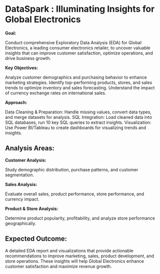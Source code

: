 # DataSpark : Illuminating Insights for Global Electronics

**Goal:** 

Conduct comprehensive Exploratory Data Analysis (EDA) for Global Electronics, a leading consumer electronics retailer,
to uncover valuable insights that can improve customer satisfaction, optimize operations, and drive business growth.

**Key Objectives:**

Analyze customer demographics and purchasing behavior to enhance marketing strategies.
Identify top-performing products, stores, and sales trends to optimize inventory and sales forecasting.
Understand the impact of currency exchange rates on international sales.

**Approach:**

Data Cleaning & Preparation: 
Handle missing values, convert data types, and merge datasets for analysis.
SQL Integration: 
Load cleaned data into SQL databases, run 10 key SQL queries to extract insights.
Visualization: 
Use Power BI/Tableau to create dashboards for visualizing trends and insights.

## Analysis Areas:

**Customer Analysis:** 

Study demographic distribution, purchase patterns, and customer segmentation.

**Sales Analysis:**

Evaluate overall sales, product performance, store performance, and currency impact.

**Product & Store Analysis:**

Determine product popularity, profitability, and analyze store performance geographically.

## Expected Outcome: 

A detailed EDA report and visualizations that provide actionable recommendations to improve marketing, 
sales, product development, and store operations. These insights will help Global Electronics enhance
customer satisfaction and maximize revenue growth.






